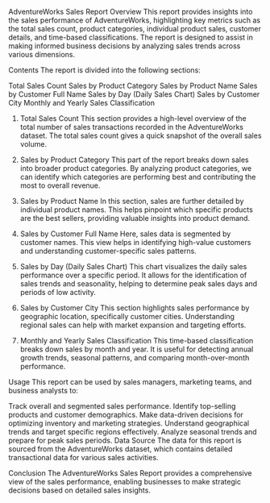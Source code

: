 AdventureWorks Sales Report
Overview
This report provides insights into the sales performance of AdventureWorks, highlighting key metrics such as the total sales count, product categories, individual product sales, customer details, and time-based classifications. The report is designed to assist in making informed business decisions by analyzing sales trends across various dimensions.

Contents
The report is divided into the following sections:

Total Sales Count
Sales by Product Category
Sales by Product Name
Sales by Customer Full Name
Sales by Day (Daily Sales Chart)
Sales by Customer City
Monthly and Yearly Sales Classification
1. Total Sales Count
This section provides a high-level overview of the total number of sales transactions recorded in the AdventureWorks dataset. The total sales count gives a quick snapshot of the overall sales volume.

2. Sales by Product Category
This part of the report breaks down sales into broader product categories. By analyzing product categories, we can identify which categories are performing best and contributing the most to overall revenue.

3. Sales by Product Name
In this section, sales are further detailed by individual product names. This helps pinpoint which specific products are the best sellers, providing valuable insights into product demand.

4. Sales by Customer Full Name
Here, sales data is segmented by customer names. This view helps in identifying high-value customers and understanding customer-specific sales patterns.

5. Sales by Day (Daily Sales Chart)
This chart visualizes the daily sales performance over a specific period. It allows for the identification of sales trends and seasonality, helping to determine peak sales days and periods of low activity.

6. Sales by Customer City
This section highlights sales performance by geographic location, specifically customer cities. Understanding regional sales can help with market expansion and targeting efforts.

7. Monthly and Yearly Sales Classification
This time-based classification breaks down sales by month and year. It is useful for detecting annual growth trends, seasonal patterns, and comparing month-over-month performance.

Usage
This report can be used by sales managers, marketing teams, and business analysts to:

Track overall and segmented sales performance.
Identify top-selling products and customer demographics.
Make data-driven decisions for optimizing inventory and marketing strategies.
Understand geographical trends and target specific regions effectively.
Analyze seasonal trends and prepare for peak sales periods.
Data Source
The data for this report is sourced from the AdventureWorks dataset, which contains detailed transactional data for various sales activities.

Conclusion
The AdventureWorks Sales Report provides a comprehensive view of the sales performance, enabling businesses to make strategic decisions based on detailed sales insights.

